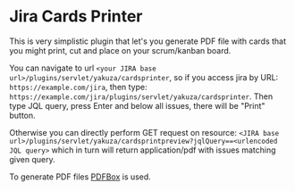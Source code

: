 # Jira Cards Printer

This is very simplistic plugin that let's you generate PDF file with cards that you might print, cut and place on your scrum/kanban board.

You can navigate to url `<your JIRA base url>/plugins/servlet/yakuza/cardsprinter`, so if you access jira by URL: `https://example.com/jira`, then type: `https://example.com/jira/plugins/servlet/yakuza/cardsprinter`. Then type JQL query, press Enter and below all issues, there will be "Print" button.

Otherwise you can directly perform GET request on resource: `<JIRA base url>/plugins/servlet/yakuza/cardsprintpreview?jqlQuery==<urlencoded JQL query>` which in turn will return application/pdf with issues matching given query.

To generate PDF files [PDFBox](https://pdfbox.apache.org/) is used.
